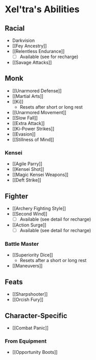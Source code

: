 # Xel'tra's Abilities

## Racial
* Darkvision
* [[Fey Ancestry]]
* [[Relentless Endurance]]
  * [ ] Available (see for recharge)
* [[Savage Attacks]]

## Monk
* [[Unarmored Defense]]
* [[Martial Arts]]
* [[Ki]]
  * Resets after short or long rest
* [[Unarmored Movement]]
* [[Slow Fall]]
* [[Extra Attack]]
* [[Ki-Power Strikes]]
* [[Evasion]]
* [[Stillness of Mind]]

### Kensei

* [[Agile Parry]]
* [[Kensei Shot]]
* [[Magic Kensei Weapons]]
* [[Deft Strike]]

## Fighter

* [[Archery Fighting Style]]
* [[Second Wind]]
  * [ ] Available (see detail for recharge)
* [[Action Surge]]
  * [ ] Available (see detail for recharge)

### Battle Master

* [[Superiority Dice]]
  * Resets after a short or long rest
* [[Maneuvers]]

## Feats

* [[Sharpshooter]]
* [[Orcish Fury]]

## Character-Specific

* [[Combat Panic]]

### From Equipment

* [[Opportunity Boots]]